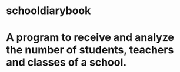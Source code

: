 # schooldiarybook
# A program to receive and analyze the number of students, teachers and classes of a school.
